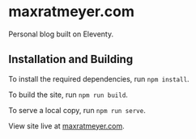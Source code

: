 # maxratmeyer.com

Personal blog built on Eleventy.

## Installation and Building
To install the required dependencies, run `npm install`.

To build the site, run `npm run build`.

To serve a local copy, run `npm run serve`.

View site live at [maxratmeyer.com](https://www.maxratmeyer.com/).
